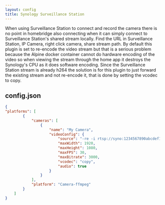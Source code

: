```yaml
---
layout: config
title: Synology Surveillance Station
---
```

When using Surveillance Station to connect and record the camera there is no point in homebridge also connecting when it can simply connect to Surveillance Station's shared stream locally. Find the URL in Surveillance Station, IP Camera, right click camera, share stream path. By default this plugin is set to re-encode the video stream but that is a serious problem because the Alpine docker container cannot do hardware encoding of the video so when viewing the stream through the home app it destroys the Synology's CPU as it does software encoding. Since the Surveillance Station stream is already h264 the solution is for this plugin to just forward the existing stream and not re-encode it, that is done by setting the vcodec to copy.

## config.json

```json
{
"platforms": [
        {
            "cameras": [
                {
                    "name": "My Camera",
                    "videoConfig": {
                        "source": "-re -i rtsp://syno:1234567890abcdef1234567890abcdef@localhost:554/Sms=1.unicast",
                        "maxWidth": 1920,
                        "maxHeight": 1080,
                        "maxFPS": 30,
                        "maxBitrate": 3000,
                        "vcodec": "copy",
                        "audio": true
                    }
                }
            ],
            "platform": "Camera-ffmpeg"
        }
    ]
}
```
